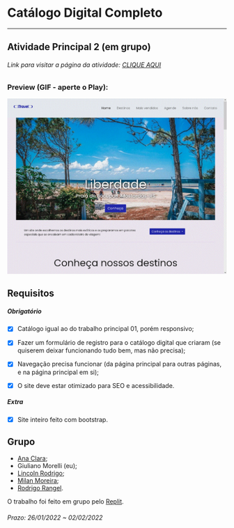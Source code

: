 # Catálogo Digital Completo  

---  

## Atividade Principal 2 (em grupo)  

###### Link para visitar a página da atividade: [CLIQUE AQUI](https://giunossauro.github.io/iFood_Lets-Code_Sala-842/1_Front-End-Estatico/Projetos/2_Catalogo-Digital-Completo/index.html)

### Preview (GIF - aperte o Play):  

![Preview (GIF - aperte o Play)](https://github.com/Giunossauro/iFood_Lets-Code_Sala-842/blob/master/1_Front-End-Estatico/Projetos/2_Catalogo-Digital-Completo/imagem/1p2.gif)

## Requisitos  

##### Obrigatório  

- [x] Catálogo igual ao do trabalho principal 01, porém responsivo;  

- [x] Fazer um formulário de registro para o catálogo digital que criaram (se quiserem deixar funcionando tudo bem, mas não precisa);  

- [x] Navegação precisa funcionar (da página principal para outras páginas, e na página principal em si);  

- [x] O site deve estar otimizado para SEO e acessibilidade.  

##### Extra  

- [x] Site inteiro feito com bootstrap.  

## Grupo  
- [Ana Clara](https://github.com/acbarbeta);  
- Giuliano Morelli (eu);  
- [Lincoln Rodrigo](https://github.com/LinkolnR);  
- [Milan Moreira](https://github.com/Milan-Cruz);  
- [Rodrigo Rangel](https://github.com/rodrigo-rngl).  

O trabalho foi feito em grupo pelo [Replit](https://replit.com/@lincolnR/Teste).  

###### Prazo: 26/01/2022 ~ 02/02/2022  
